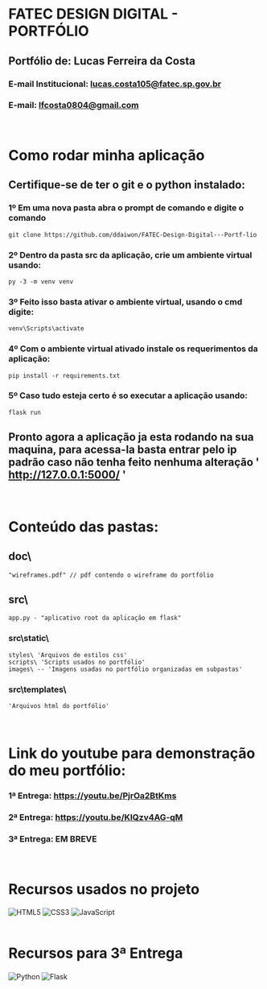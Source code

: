 # FATEC DESIGN DIGITAL - PORTFÓLIO
## Portfólio de: Lucas Ferreira da Costa
### E-mail Institucional: lucas.costa105@fatec.sp.gov.br
### E-mail: lfcosta0804@gmail.com 
<br>

# Como rodar minha aplicação
  ## Certifique-se de ter o git e o python instalado:
   ### 1º Em uma nova pasta abra o prompt de comando e digite o comando 
    git clone https://github.com/ddaiwon/FATEC-Design-Digital---Portf-lio

  ### 2º Dentro da pasta src da aplicação, crie um ambiente virtual usando:
    py -3 -m venv venv
  
  ### 3º Feito isso  basta ativar o ambiente virtual, usando o cmd digite:
    venv\Scripts\activate

  ### 4º Com o ambiente virtual ativado instale os requerimentos da aplicação:
    pip install -r requirements.txt

  ### 5º Caso tudo esteja certo é so executar a aplicação usando:
    flask run
  
  ## Pronto agora a aplicação ja esta rodando na sua maquina, para acessa-la basta entrar pelo ip padrão caso não tenha feito nenhuma alteração ' http://127.0.0.1:5000/ '

<br>       

# Conteúdo das pastas:
 ## doc\
    "wireframes.pdf" // pdf contendo o wireframe do portfólio


## src\
    app.py - "aplicativo root da aplicação em flask"

   ### src\static\
    styles\ 'Arquivos de estilos css'
    scripts\ 'Scripts usados no portfólio'
    images\ -- 'Imagens usadas no portfólio organizadas em subpastas'
  
  ### src\templates\
    'Arquivos html do portfólio'
  
  <br>

# Link do youtube para demonstração do meu portfólio:
  ### 1ª Entrega: https://youtu.be/PjrOa2BtKms <br>
  ### 2ª Entrega: https://youtu.be/KIQzv4AG-qM <br>
  ### 3ª Entrega: EM BREVE
  <br>

# Recursos usados no projeto 
<div style="display: inline_block">
   <img align="center" alt="HTML5" src="https://img.shields.io/badge/HTML5-E34F26?style=for-the-badge&logo=html5&logoColor=white" />
   <img align="center" alt="CSS3" src="https://img.shields.io/badge/CSS3-1572B6?style=for-the-badge&logo=css3&logoColor=white" />
   <img align="center" alt="JavaScript" src="https://img.shields.io/badge/JavaScript-F7DF1E?style=for-the-badge&logo=javascript&logoColor=black"/>
</div><br>

# Recursos para 3ª Entrega

<img align="center" alt="Python" src="https://img.shields.io/badge/Python-14354C?style=for-the-badge&logo=python&logoColor=white"/> <img align="center" alt="Flask" src="https://img.shields.io/badge/Flask-000000?style=for-the-badge&logo=flask&logoColor=white"/>